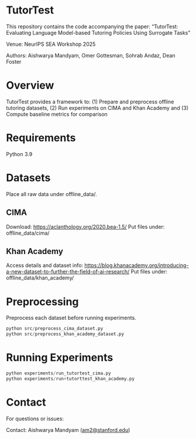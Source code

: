 # TutorTest
This repository contains the code accompanying the paper:
“TutorTest: Evaluating Language Model-based Tutoring Policies Using Surrogate Tasks”

Venue: NeurIPS SEA Workshop 2025

Authors: Aishwarya Mandyam, Omer Gottesman, Sohrab Andaz, Dean Foster

# Overview
TutorTest provides a framework to: (1) Prepare and preprocess offline tutoring datasets, (2) Run experiments on CIMA and Khan Academy and (3) Compute baseline metrics for comparison

# Requirements
Python 3.9

# Datasets
Place all raw data under offline_data/. 
## CIMA
Download: https://aclanthology.org/2020.bea-1.5/
Put files under: offline_data/cima/

## Khan Academy
Access details and dataset info: https://blog.khanacademy.org/introducing-a-new-dataset-to-further-the-field-of-ai-research/
Put files under: offline_data/khan_academy/

# Preprocessing
Preprocess each dataset before running experiments.
```python
python src/preprocess_cima_dataset.py 
python src/preprocess_khan_academy_dataset.py
```

# Running Experiments
```python
python experiments/run_tutortest_cima.py
python experiments/run+tutorttest_khan_academy.py
```

# Contact
For questions or issues:

Contact: Aishwarya Mandyam (am2@stanford.edu)

